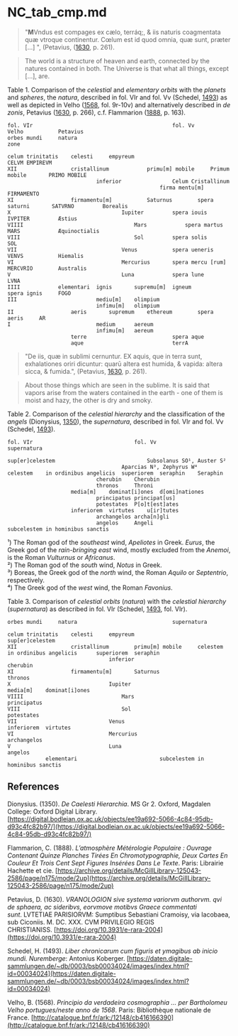 # NC_tab_cmp.md

>"**M**Vndus est compages ex cælo, terráq;, & iis naturis coagmentata quæ vtroque continentur. Cœlum est id quod omnia, quæ sunt, præter [...] ", (Petavius, ([1630](https://doi.org/10.3931/e-rara-2004), p. 261).

>The world is a structure of heaven and earth, connected by the natures contained in both.
The Universe is that what all things, except [...], are.

Table 1. Comparison of the *celestial* and *elementary orbits* with the *planets* and *spheres*, the *natura*, described in fol. VIr and fol. Vv (Schedel, [1493](https://daten.digitale-sammlungen.de/~db/0003/bsb00034024/images/index.html?id=00034024)) as well as depicted in Velho ([1568](http://catalogue.bnf.fr/ark:/12148/cb416166390), fol. 9r-10v) and alternatively described in *de zonis*, Petavius ([1630](https://doi.org/10.3931/e-rara-2004), p. 266), c.f. Flammarion ([1888](https://archive.org/details/McGillLibrary-125043-2586/page/n175/mode/2up), p. 163).
~~~
fol. VIr											fol. Vv			Velho			Petavius
orbes mundi		natura															zone

celum trinitatis	celesti		empyreum									CELVM EMPIREVM
XII					cristallinum			primu[m] mobile		Primum mobile		PRIMO MOBILE
							inferior				Celum Cristallinum		
												firma mentu[m]		FIRMAMENTO
XI					firmamentu[m]			Saturnus		spera saturni		SATVRNO			Borealis
X									Iupiter			spera iouis		IVPITER			Æstius
VIIII									Mars			spera martus		MARS			Æquinoctialis
VIII									Sol			spera solis		SOL
VII									Venus			spera ueneris		VENVS			Hiemalis
VI									Mercurius		spera mercu [rum]	MERCVRIO		Australis
V									Luna			spera lune		LVNA
IIII			elementari	ignis		supremu[m]	igneum			spera ignis		FOGO
III							mediu[m]	olimpium				
							infimu[m]	olimpium				
II					aeris		supremum	ethereum		spera aeris		AR
I							medium		aereum				
							infimu[m]	aereum				
					terre							spera aque		
					aque							terrA
~~~

>"De iis, quæ in sublimi cernuntur.
EX aquis, que in terra sunt, exhalationes oriri dicuntur: quarū altera est humida, & vapida: altera sicca, & fumida.", (Petavius, [1630](https://doi.org/10.3931/e-rara-2004), p. 261).

>About those things which are seen in the sublime.
It is said that vapors arise from the waters contained in the earth - one of them is moist and hazy, the other is dry and smoky.

Table 2. Comparison of the *celestial hierarchy* and the classification of the *angels* (Dionysius, [1350](https://digital.bodleian.ox.ac.uk/objects/ee19a692-5066-4c84-95db-d93c4fc82b97/)), the *supernatura*, described in fol. VIr and fol. Vv (Schedel, [1493](https://daten.digitale-sammlungen.de/~db/0003/bsb00034024/images/index.html?id=00034024)).
~~~
fol. VIr								fol. Vv	
supernatura												

sup[er]celestem								Subsolanus SO¹, Auster S²	
									Aparcias N³, Zephyrus W⁴	
celestem	in ordinibus angelicis	superiorem	seraphin	Seraphin			
							cherubin	Cherubin			
							thronos		Throni				
					media[m]	dominat[i]ones	d[omi]nationes			
							principatus	principat[us]			
							potestates	P[o]t[est]ates			
					inferiorem	virtutes	u[ir]tutes			
							archangelos	archa[n]gli			
							angelos		Angeli				
subcelestem	in hominibus sanctis									
~~~										
¹) The Roman god of the *southeast* wind, *Apeliotes* in Greek. *Eurus*, the Greek god of the *rain-bringing east* wind, mostly excluded from the *Anemoi*, is the Roman *Vulturnus* or *Africanus*.    
²) The Roman god of the *south* wind, *Notus* in Greek.  
³) Boreas, the Greek god of the *north* wind, the Roman *Aquilo* or *Septentrio*, respectively.  
⁴) The Greek god of the *west* wind, the Roman *Favonius*.  

Table 3. Comparison of *celestial orbits* (*natura*) with the *celestial hierarchy* (*supernatura*) as described in fol. VIr (Schedel, [1493](https://daten.digitale-sammlungen.de/~db/0003/bsb00034024/images/index.html?id=00034024), fol. VIr).
~~~						
orbes mundi		natura								supernatura			

celum trinitatis	celesti		empyreum					sup[er]celestem			
XII					cristallinum		primu[m] mobile		celestem	in ordinibus angelicis		superiorem	seraphin
								inferior										cherubin
XI					firmamentu[m]		Saturnus										thronos
X								Iupiter									media[m]	dominat[i]ones
VIIII								Mars											principatus
VIII								Sol											potestates
VII								Venus									inferiorem	virtutes
VI								Mercurius										archangelos
V								Luna											angelos
			elementari							subcelestem	in hominibus sanctis
~~~

## References

Dionysius. (1350). *De Caelesti Hierarchia*. MS Gr 2. Oxford, Magdalen College: Oxford Digital Library. [https://digital.bodleian.ox.ac.uk/objects/ee19a692-5066-4c84-95db-d93c4fc82b97/](https://digital.bodleian.ox.ac.uk/objects/ee19a692-5066-4c84-95db-d93c4fc82b97/)

Flammarion, C. (1888). *L’atmosphère Métérologie Populaire : Ouvrage Contenant Quinze Planches Tirées En Chromotypographie, Deux Cartes En Couleur Et Trois Cent Sept Figures Insérées Dans Le Texte*. Paris: Librairie Hachette et cie. [https://archive.org/details/McGillLibrary-125043-2586/page/n175/mode/2up](https://archive.org/details/McGillLibrary-125043-2586/page/n175/mode/2up)

Petavius, D. (1630). *VRANOLOGION sive systema variorvm authorvm. qvi de sphaera, ac sideribvs, eorvmove motibvs Graece commentati sunt*. LVTETIAE PARISIORVM: Sumptibus Sebastiani Cramoisy, via Iacobaea, sub Ciconiis. M. DC. XXX. CVM PRIVILEGIO REGIS CHRISTIANISS. [https://doi.org/10.3931/e-rara-2004](https://doi.org/10.3931/e-rara-2004)

Schedel, H. (1493). *Liber chronicarum cum figuris et ymagibus ab inicio mundi. Nuremberge*: Antonius Koberger. [https://daten.digitale-sammlungen.de/~db/0003/bsb00034024/images/index.html?id=00034024](https://daten.digitale-sammlungen.de/~db/0003/bsb00034024/images/index.html?id=00034024)

Velho, B. (1568). *Principio da verdadeira cosmographia ... per Bartholomeu Velho portugues/neste anno de 1568*. Paris: Bibliothèque nationale de France. [http://catalogue.bnf.fr/ark:/12148/cb416166390](http://catalogue.bnf.fr/ark:/12148/cb416166390)
